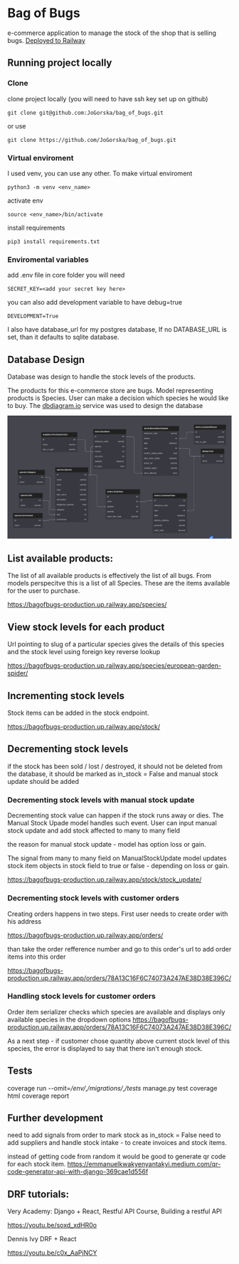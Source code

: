 
# Bag of Bugs
e-commerce application to manage the stock of the shop that is selling bugs. [Deployed to Railway](https://bagofbugs-production.up.railway.app/)

## Running project locally

### Clone
clone project locally (you will need to have ssh key set up on github)
```
git clone git@github.com:JoGorska/bag_of_bugs.git
```
or use
```
git clone https://github.com/JoGorska/bag_of_bugs.git
```
### Virtual enviroment
I used venv, you can use any other. To make virtual enviroment
```
python3 -m venv <env_name>
```
activate env
```
source <env_name>/bin/activate
```
install requirements
```
pip3 install requirements.txt
```

### Enviromental variables
add .env file in core folder
you will need 
```
SECRET_KEY=<add your secret key here>
```

you can also add development variable to have debug=true
```
DEVELOPMENT=True
```
I also have database_url for my postgres database, If no DATABASE_URL is set, than it defaults to sqlite database.

## Database Design

Database was design to handle the stock levels of the products. 

The products for this e-commerce store are bugs. Model representing products is Species. User can make a decision which species he would like to buy. The [dbdiagram.io](https://dbdiagram.io/d/63d732e7296d97641d7ce68b) service was used to design the database

![database](docs/db_schema.png)

## List available products:

The list of all available products is effectively the list of all bugs. From models perspecitve this is a list of all Species. These are the items available for the user to purchase.

https://bagofbugs-production.up.railway.app/species/


## View stock levels for each product

Url pointing to slug of a particular species gives the details of this species and the stock level using foreign key reverse lookup

https://bagofbugs-production.up.railway.app/species/european-garden-spider/


## Incrementing stock levels
Stock items can be added in the stock endpoint.

https://bagofbugs-production.up.railway.app/stock/

## Decrementing stock levels

if the stock has been sold / lost / destroyed, it should not be deleted from the database, it should be marked as in_stock = False and manual stock update should be added 

### Decrementing stock levels with manual stock update
Decrementing stock value can happen if the stock runs away or dies. The Manual Stock Upade model handles such event. User can input manual stock update and add stock affected to many to many field

the reason for manual stock update - model has option loss or gain.

The signal from many to many field on ManualStockUpdate model updates stock item objects in stock field to true or false - depending on loss or gain.

https://bagofbugs-production.up.railway.app/stock/stock_update/


### Decrementing stock levels with customer orders
Creating orders happens in two steps. First user needs to create order with his address

https://bagofbugs-production.up.railway.app/orders/

than take the order refference number and go to this order's url to add order items into this order

https://bagofbugs-production.up.railway.app/orders/78A13C16F6C74073A247AE38D38E396C/

### Handling stock levels for customer orders

Order item serializer checks which species are available and displays only available species in the dropdown options
https://bagofbugs-production.up.railway.app/orders/78A13C16F6C74073A247AE38D38E396C/

As a next step - if customer chose quantity above current stock level of this species, the error is displayed to say that there isn't enough stock.

## Tests
coverage run --omit=*/env/*,*/migrations/*,*/tests* manage.py test
coverage html
coverage report


## Further development

need to add signals from order to mark stock as in_stock = False
need to add suppliers and handle stock intake - to create invoices and stock items. 

instead of getting code from random it would be good to generate qr code for each stock item. 
https://emmanuelkwakyenyantakyi.medium.com/qr-code-generator-api-with-django-369cae1d556f


## DRF tutorials:
Very Academy: Django + React, Restful API Course, Building a restful API

https://youtu.be/soxd_xdHR0o

Dennis Ivy DRF + React

https://youtu.be/c0x_AaPjNCY